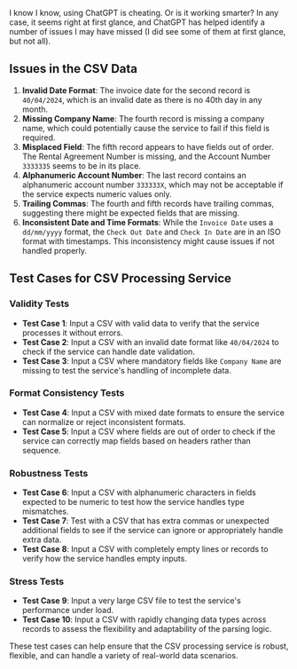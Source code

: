 I know I know, using ChatGPT is cheating. Or is it working smarter?
In any case, it seems right at first glance, and ChatGPT has helped identify a number of issues I may have missed (I did see some of them at first glance, but not all).

## Issues in the CSV Data

1. **Invalid Date Format**: The invoice date for the second record is `40/04/2024`, which is an invalid date as there is no 40th day in any month.
2. **Missing Company Name**: The fourth record is missing a company name, which could potentially cause the service to fail if this field is required.
3. **Misplaced Field**: The fifth record appears to have fields out of order. The Rental Agreement Number is missing, and the Account Number `3333335` seems to be in its place.
4. **Alphanumeric Account Number**: The last record contains an alphanumeric account number `333333X`, which may not be acceptable if the service expects numeric values only.
5. **Trailing Commas**: The fourth and fifth records have trailing commas, suggesting there might be expected fields that are missing.
6. **Inconsistent Date and Time Formats**: While the `Invoice Date` uses a `dd/mm/yyyy` format, the `Check Out Date` and `Check In Date` are in an ISO format with timestamps. This inconsistency might cause issues if not handled properly.

## Test Cases for CSV Processing Service

### Validity Tests
- **Test Case 1**: Input a CSV with valid data to verify that the service processes it without errors.
- **Test Case 2**: Input a CSV with an invalid date format like `40/04/2024` to check if the service can handle date validation.
- **Test Case 3**: Input a CSV where mandatory fields like `Company Name` are missing to test the service's handling of incomplete data.

### Format Consistency Tests
- **Test Case 4**: Input a CSV with mixed date formats to ensure the service can normalize or reject inconsistent formats.
- **Test Case 5**: Input a CSV where fields are out of order to check if the service can correctly map fields based on headers rather than sequence.

### Robustness Tests
- **Test Case 6**: Input a CSV with alphanumeric characters in fields expected to be numeric to test how the service handles type mismatches.
- **Test Case 7**: Test with a CSV that has extra commas or unexpected additional fields to see if the service can ignore or appropriately handle extra data.
- **Test Case 8**: Input a CSV with completely empty lines or records to verify how the service handles empty inputs.

### Stress Tests
- **Test Case 9**: Input a very large CSV file to test the service's performance under load.
- **Test Case 10**: Input a CSV with rapidly changing data types across records to assess the flexibility and adaptability of the parsing logic.

These test cases can help ensure that the CSV processing service is robust, flexible, and can handle a variety of real-world data scenarios.
